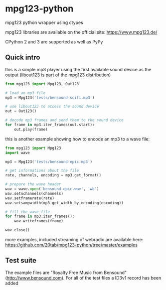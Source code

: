 # mpg123-python
mpg123 python wrapper using ctypes

mpg123 libraries are available on the official site: https://www.mpg123.de/

CPython 2 and 3 are supported as well as PyPy

## Quick intro

this is a simple mp3 player using the first available sound device as the output (libout123 is part of the mpg123 distribution)

```python
from mpg123 import Mpg123, Out123

# load an mp3 file
mp3 = Mpg123('tests/bensound-scifi.mp3')

# use libout123 to access the sound device
out = Out123()

# decode mp3 frames and send them to the sound device
for frame in mp3.iter_frames(out.start):
    out.play(frame)
```

this is another example showing how to encode an mp3 to a wave file:

```python
from mpg123 import Mpg123
import wave

mp3 = Mpg123('tests/bensound-epic.mp3')

# get informations about the file
rate, channels, encoding = mp3.get_format()

# prepare the wave header
wav = wave.open('bensound-epic.wav', 'wb')
wav.setnchannels(channels)
wav.setframerate(rate)
wav.setsampwidth(mp3.get_width_by_encoding(encoding))

# fill the wave file
for frame in mp3.iter_frames():
    wav.writeframes(frame)

wav.close()
```


more examples, included streaming of webradio are available here: https://github.com/20tab/mpg123-python/tree/master/examples

## Test suite

The example files are "Royalty Free Music from Bensound" (http://www.bensound.com). For all of the test files a ID3v1 record has been added
